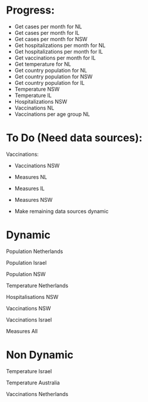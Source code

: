 # Progress:

- Get cases per month for NL
- Get cases per month for IL
- Get cases per month for NSW
- Get hospitalizations per month for NL
- Get hospitalizations per month for IL
- Get vaccinations per month for IL
- Get temperature for NL
- Get country population for NL
- Get country population for NSW
- Get country population for IL
- Temperature NSW
- Temperature IL
- Hospitalizations NSW
- Vaccinations NL
- Vaccinations per age group NL

# To Do (Need data sources):

Vaccinations:

- Vaccinations NSW

- Measures NL
- Measures IL
- Measures NSW
- Make remaining data sources dynamic

# Dynamic

Population Netherlands

Population Israel

Population NSW

Temperature Netherlands

Hospitalisations NSW

Vaccinations NSW

Vaccinations Israel

Measures All

# Non Dynamic

Temperature Israel

Temperature Australia

Vaccinations Netherlands
